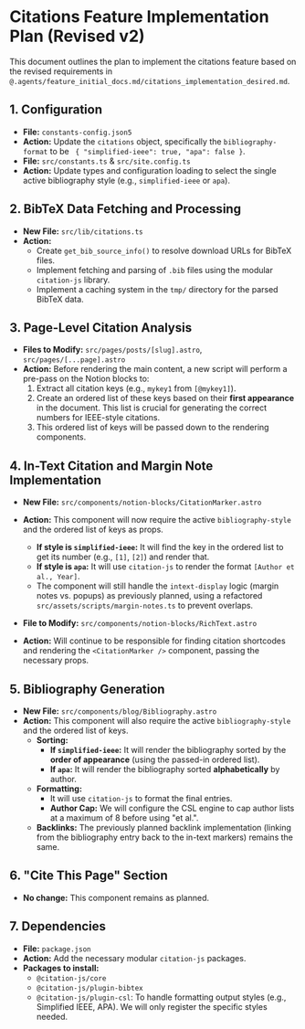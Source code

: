# Citations Feature Implementation Plan (Revised v2)

This document outlines the plan to implement the citations feature based on the revised requirements in `@.agents/feature_initial_docs.md/citations_implementation_desired.md`.

## 1. Configuration

- **File:** `constants-config.json5`
- **Action:** Update the `citations` object, specifically the `bibliography-format` to be ` { "simplified-ieee": true, "apa": false }`.
- **File:** `src/constants.ts` & `src/site.config.ts`
- **Action:** Update types and configuration loading to select the single active bibliography style (e.g., `simplified-ieee` or `apa`).

## 2. BibTeX Data Fetching and Processing

- **New File:** `src/lib/citations.ts`
- **Action:**
    - Create `get_bib_source_info()` to resolve download URLs for BibTeX files.
    - Implement fetching and parsing of `.bib` files using the modular `citation-js` library.
    - Implement a caching system in the `tmp/` directory for the parsed BibTeX data.

## 3. Page-Level Citation Analysis

- **Files to Modify:** `src/pages/posts/[slug].astro`, `src/pages/[...page].astro`
- **Action:** Before rendering the main content, a new script will perform a pre-pass on the Notion blocks to:
    1.  Extract all citation keys (e.g., `mykey1` from `[@mykey1]`).
    2.  Create an ordered list of these keys based on their **first appearance** in the document. This list is crucial for generating the correct numbers for IEEE-style citations.
    3.  This ordered list of keys will be passed down to the rendering components.

## 4. In-Text Citation and Margin Note Implementation

- **New File:** `src/components/notion-blocks/CitationMarker.astro`
- **Action:** This component will now require the active `bibliography-style` and the ordered list of keys as props.
    - **If style is `simplified-ieee`:** It will find the key in the ordered list to get its number (e.g., `[1]`, `[2]`) and render that.
    - **If style is `apa`:** It will use `citation-js` to render the format `[Author et al., Year]`.
    - The component will still handle the `intext-display` logic (margin notes vs. popups) as previously planned, using a refactored `src/assets/scripts/margin-notes.ts` to prevent overlaps.

- **File to Modify:** `src/components/notion-blocks/RichText.astro`
- **Action:** Will continue to be responsible for finding citation shortcodes and rendering the `<CitationMarker />` component, passing the necessary props.

## 5. Bibliography Generation

- **New File:** `src/components/blog/Bibliography.astro`
- **Action:** This component will also require the active `bibliography-style` and the ordered list of keys.
    - **Sorting:**
        - **If `simplified-ieee`:** It will render the bibliography sorted by the **order of appearance** (using the passed-in ordered list).
        - **If `apa`:** It will render the bibliography sorted **alphabetically** by author.
    - **Formatting:**
        - It will use `citation-js` to format the final entries.
        - **Author Cap:** We will configure the CSL engine to cap author lists at a maximum of 8 before using "et al.".
    - **Backlinks:** The previously planned backlink implementation (linking from the bibliography entry back to the in-text markers) remains the same.

## 6. "Cite This Page" Section

- **No change:** This component remains as planned.

## 7. Dependencies

- **File:** `package.json`
- **Action:** Add the necessary modular `citation-js` packages.
- **Packages to install:**
    - `@citation-js/core`
    - `@citation-js/plugin-bibtex`
    - `@citation-js/plugin-csl`: To handle formatting output styles (e.g., Simplified IEEE, APA). We will only register the specific styles needed.